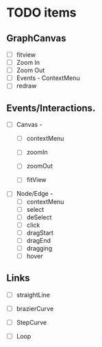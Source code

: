 # TODO items 


## GraphCanvas
- [ ] fitview 
- [ ] Zoom In 
- [ ] Zoom Out 
- [ ] Events - ContextMenu
- [ ] redraw 

## Events/Interactions.
- [ ] Canvas - 
    - [ ] contextMenu
    - [ ] zoomIn
    - [ ] zoomOut
    - [ ] fitView
 
        
- [ ] Node/Edge - 
    - [ ] contextMenu
    - [ ] select
    - [ ] deSelect
    - [ ] click
    - [ ] dragStart
    - [ ] dragEnd 
    - [ ] dragging 
    - [ ] hover

## Links 
- [ ] straightLine
- [ ] brazierCurve
- [ ] StepCurve 
- [ ] Loop 

 
